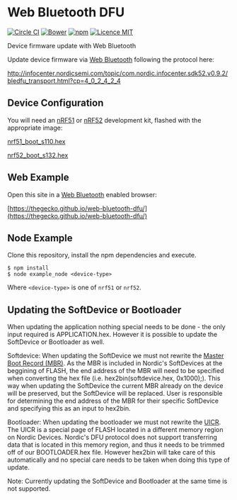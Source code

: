 # Web Bluetooth DFU

[![Circle CI](https://img.shields.io/circleci/project/thegecko/web-bluetooth-dfu.svg)](https://circleci.com/gh/thegecko/web-bluetooth-dfu)
[![Bower](https://img.shields.io/bower/v/web-bluetooth-dfu.svg)](http://bower.io/search/?q=web-bluetooth-dfu)
[![npm](https://img.shields.io/npm/dm/web-bluetooth-dfu.svg)](https://www.npmjs.com/package/web-bluetooth-dfu)
[![Licence MIT](https://img.shields.io/badge/licence-MIT-blue.svg)](http://opensource.org/licenses/MIT)

Device firmware update with Web Bluetooth

Update device firmware via [Web Bluetooth](https://webbluetoothcg.github.io/web-bluetooth/) following the protocol here:

http://infocenter.nordicsemi.com/topic/com.nordic.infocenter.sdk52.v0.9.2/bledfu_transport.html?cp=4_0_2_4_2_4

## Device Configuration

You will need an [nRF51](https://www.nordicsemi.com/Products/nRF51-DK) or [nRF52](https://www.nordicsemi.com/Products/Bluetooth-Smart-Bluetooth-low-energy/nRF52-DK) development kit, flashed with the appropriate image:

[nrf51_boot_s110.hex](https://thegecko.github.io/web-bluetooth-dfu/firmware/nrf51_boot_s110.hex)

[nrf52_boot_s132.hex](https://thegecko.github.io/web-bluetooth-dfu/firmware/nrf52_boot_s132.hex)

## Web Example

Open this site in a [Web Bluetooth](https://webbluetoothcg.github.io/web-bluetooth/) enabled browser:

[https://thegecko.github.io/web-bluetooth-dfu/](https://thegecko.github.io/web-bluetooth-dfu/)

## Node Example

Clone this repository, install the npm dependencies and execute.

```
$ npm install
$ node example_node <device-type>
```

Where ```<device-type>``` is one of ```nrf51``` or ```nrf52```.

## Updating the SoftDevice or Bootloader

When updating the application nothing special needs to be done - the only input required is APPLICATION.hex. However it is possible to update the SoftDevice or Bootloader as well.

Softdevice: When updating the SoftDevice we must not rewrite the [Master Boot Record (MBR)](https://infocenter.nordicsemi.com/topic/com.nordic.infocenter.s132.sds.v0.5/dita/softdevices/s130/mbr_bootloader/mbr_bootloader.html?cp=1_3_0_0_9).
As the MBR is included in Nordic's SoftDevices at the beggining of FLASH, the end address of the MBR will need to be specified when converting the hex file (i.e. hex2bin(softdevice.hex, 0x1000);). This way when updating the SoftDevice
the current MBR already on the device will be preserved, but the SoftDevice will be replaced. User is responsible for determining the end address of the MBR for their specific SoftDevice and specifying this as an input to hex2bin.

Bootloader: When updating the bootloader we must not rewrite the [UICR](https://infocenter.nordicsemi.com/topic/com.nordic.infocenter.nrf52832.ps.v1.0/uicr.html?cp=1_2_0_12#concept_rnp_grp_xr). The UICR is a special page of FLASH located
in a different memory region on Nordic Devices. Nordic's DFU protocol does not support transferring data that is located in this memory region, and thus it needs to be trimmed off of our BOOTLOADER.hex file. However hex2bin will
take care of this automatically and no special care needs to be taken when doing this type of update.

Note: Currently updating the SoftDevice and Bootloader at the same time is not supported.
